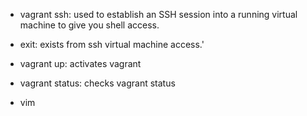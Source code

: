 - vagrant ssh: used to establish an SSH session into a running virtual machine to give you shell access.
- exit: exists from ssh virtual machine access.'
- vagrant up: activates vagrant
- vagrant status: checks vagrant status
- vim <script file name> : lets you go into ssh
    - insert = i
    - exit = wq

- ls -l : shows file with all the details
- r w x = (read), (write), (execute)
    r = 4
    w = 2
    x = 1
- type -a : displays the contents of a test file. 

- id: print real and effective user and group IDs
- su: goes into # mode

- ps -ef: shows all the steps
- cat /etc/login.defs
- passwd
- stdin: This option is used to indicate that passwd should read the new password from standard input, which can be a pipe.

- ne vs != 
    - ne: is used for integer comparison
    != : is used for string comparison.

echo "${?}" = exit status
